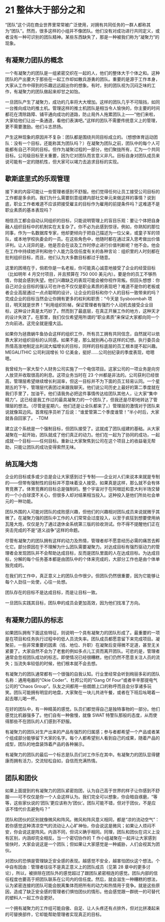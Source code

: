 # 21 整体大于部分之和

“团队”这个词在商业世界里常常被广泛使用，对拥有共同任务的一群人都称其为“团队’’。然而，很多这样的小组并不像团队。他们没有对成功进行共同定义，或者没有一种可识别的团队精神。某些东西缺失了，那是一种被我们称为“凝聚力”的现象。

## 有凝聚力团队的概念

一个有凝聚力的团队是一组紧密交织在一起的人，他们的整体大于个体之和。这种团队的产出要大于那些在一起工作却如散兵游勇的团队。重要的是源于工作本身，大家从工作中得到的乐趣远远超出你的想象。有时，别的团队视为沉闷乏味的工作，有凝聚力的团队做起来却甘之如饴。

一旦团队产生了凝聚力，成功的几率将大大增加。这样的团队几乎不可阻挡，如同一台推向成功的推土机。管理这样的推土机团队是相当令人愉快的，你主要的时间都花在清除路障、铺平通向成功的道路，防止局外人拖累团队上——“他们来啦，大家给他们让出一条通道，看他们表演吧。”这样的团队不需要传统意义上的管理，更不需要激励。他们斗志昂扬。

产生这种现象的原因并不复杂：团队都是围绕共同目标成立的。（想想体育运动团队：没有一个目标，还能称其为团队吗？）在凝聚为团队之前，团队中的每个人可能都有自己不同的目标。但作为凝聚过程的一部分，他们聚拢所有，汇为一个共同目标。公司级目标至关重要，因为它对团队而言意义非凡。目标自身对团队成员来说可能有一定的随机性，但大家可以竭力去追求目标的实现。

## 歇斯底里式的乐观管理

接下来的内容可能让一些管理者感到不舒服。他们觉得任何让员工接受公司目标的工作都是多余的。我们为什么需要刻意组建内部社交单元来做这样的事情？说到底，职业工作者难道不应该把接受雇主的目标作为雇用的前提条件吗？这难道不是职业素质的基本表现吗？

相信员工都会自动认同组织的目标，只能说明管理上的盲目乐观：要让个体把自身融人组织目标中的机制实在太复杂了。你不必为此感到惊讶。例如，你熟知的那位同事，作为一名数据库专家，他却更倾向于把自己描述为一位父亲，或童子军的领队，或本地学校执委会的一员。在这些角色中，他随时都在通过深入思考做出价值评判。让人诧异的是，他是否会在谈及工作时停止进行价值判断呢？他不会。他会在工作中持续她评判和他个人能力及信任度有关的各种言论：组织里的人时刻都在批判组织目标，而且，他们认为大多数目标都过于随意。

这里的困境在于，倘若你是一名老板，你可能真心诚意地接受了企业的经营目标（比如明年 4 月交付项目，并且预算在 750 000 美元内）。要是你的员工不够热情，你就会感到失望。他们兴趣缺乏的表现可能会被你视作背叛。但回头想想：你自己对企业目标的强认可也许也不仅仅是职业素质的表现吧？难道不是你的老板或者企业高层通过一点点聪明的设计，让企业的目标和你个人的目标一致带来的吗？完成企业的目标当然会让你拥有更多的权利和职责：“今天是 Sysboombah 项目，明天就是世界！”利用组织阶梯，保证管理者有强烈个人动机去接受企业目标，这种设计真是太巧妙了。然而到了最底层，在真正开展工作的地方，这种天才的设计失效了。在那里，我们仅仅希望用所谓的“职业素质”来保证大家都向同一个方向前进。这完全就是撞大运。

如果你为拯救蜗牛鱼协会这样的组织工作，所有员工拥有共同信念，自然就可以依靠大家对组织目标的认同感。如果不是，那么就别再心存这样的幻想。执行委员会热情高涨地制定出利润大幅增长的目标，同样的目标底层的员工根本提不起兴趣。MEGALITHIC 公司利润增长 10 亿美金，挺好……公司创纪录的季度表现，唿嗯嗯。

我曾经为一家大型个人财务公司实施了一个电信项目。这家公司的一项业务是向穷人放贷并收取很高的利息。这项业务当时在 23 个州都是非法的。公司获利已经很高，管理层希望继续增长利润率，但这一目标并不为下面的员工轻易认同。一个星期五的下午，管理层代表团过来跟我聊天。他们说公司历史上最好的第二季度就在我们手里了，加油干。他们请我务必把这件事情传达给团队其他人，让大家“集中精力”。这已经是我工作过的最具凝聚力的一个团队了，但我还是尽职地转达了管理层的想法。（尽管是星期六，他们还是让全队都来了。）管理层的激情对于团队来说就像耳边风。首席程序员听了后说：“谁爱管第二个季度谁管！”半小时后，大家就各自回家了。
-TDM

建立这个系统是一个强制目标，但团队接受了。这就成了团队组建的基础。从大家凝聚在一起开始，团队就成了他们真正的动力。他们在一起为了协同的成功，一起成就一个目标——任何目标。重新让大家聚焦到公司在这个项目上的收益毫无帮助，只能让团队的成功变得索然无味。

## 纳瓦隆大炮

企业的目标或多或少总是会让大家感到过于专制——企业对人们来说本来就是专制的——但带有强制性的目标并不意味着没人接受。如果真是这样，那么就不会有体育竞赛了。体育竞赛的目标总是强制的。整个宇宙对于在阿根廷和意大利半场交替的一个小白球漠不关心，但很多人却对结果相当投入。这种投入是他们所处社会单元的一种功能。

团队外围的人可能对团队的成败感兴趣，但他们的兴趣相对团队成员来说就微乎其微了。在凝聚力强的团队中工作的人们常常会过度投入，以至于疯狂到想要使用纳瓦隆大炮，仅仅是为了通过退休金系统第三版的验收测试。你不得不提醒他们正在突击完成的不是“道义战争”这样的命题。

尽管有凝聚力的团队拥有这样的动力及热情，管理者却不愿意经历必需的痛苦去孵化它。部分原因在于不理解为什么团队需要凝聚力。对达成目标有强烈驱动力的管理者会发现团队并不会帮助达成目标，反而是团队里面的人在达成目标。为达成目标，分解的每个任务基本都是由团队中的个体来完成的，大部分工作也是由个体单独完成的。

在我们的工作中，真正意义上的团队合作很少。但团队仍然很重要，因为它能够让每个人劲往一处使，心往一处想。

团队存在的目标不是达成目标，而是让目标一致。

一旦团队实践其目标，团队申的成员会更加高效，因为他们找准了方向。

## 有凝聚力团队的标志

如果团队拥有下面这些特征，则说明一个具有凝聚力的团队形成了。最重要的一项是在项目和任务执行过程中的低人员流失率。团队成员都愿意留下来完成项目。凝聚前，一些非常重要的因素（钱、地位、升职）在凝聚后变得微不足道，甚至无关紧要了。大家自然不会为了老套的例如多点儿工资而离开团队。可悲的是，管理者通常会忽视团队成功的标志。即使情况已经很糟糕，他们仍然不愿意关注人员的流失；当流失率较低的时候，他们根本就不会去想。

有凝聚力的团队通常都有一个很强的自我认知。行业里经常会听到绚丽多彩的团队名称：通用电器的“Okie Coder”、杜邦公司的“Gang Of Four”或者辛辛那提电气公司的“Chaos Group”。队友之间都用一些朗朗上口的称呼而且会分享诸多玩笑。团队可能拥有明显的地盘，大家聚在一块儿共进午餐，或者在下班后吆喝着一起去哪儿喝一杯。

在好的团队中，有一种精英的感觉。队员们都觉得自己是独特事物的一部分。他们感觉比机器强多了。他们自有一种傲慢，就像 SWAT 特警队那般的态度，从而使得那些不在团队的人们感到不舒服。

有凝聚力的团队对生产出来的产品有强烈的归属感；参与者都希望一个产品或者某个组成部分能够留下大家的名字。每个人都希望别人看到自己的成果，随着产品的成型，团队的地盘装饰着产品的各种展示。

有凝聚力的团队的最后一个标志是队员们对工作乐在其中。有凝聚力的团队显得健康而拥有活力，交流轻松自如，自信而充满热情。

## 团队和团伙

如果上面提到的有凝聚力的团队紧密抱团，认为自己高于世界的样子让你感到不舒服——可不仅仅是你一个人会这样认为。我们完全可以想象，你会暗自琢磨，“等等，这些家伙说的‘团队’更应该称为‘团伙’。团队可能不错，但对于团伙，不是应该不惜代价去避免吗？”

团队和团伙的区别就像微风和阵风。微风和阵风意义相同，都是“凉的流动空气”：若你感觉这种清凉空气的流动让人心旷神怡，你会说这是微风；如果让人烦闷不安，你会说这是阵风。内涵不同，但词义确乎相同。同理，团队和团伙在词义上没有区别，内涵却完全相反。当一个密切协作的 T 作小组凝聚在一起并让大家感到愉快时，大家会说这是一个团队；但如果让大家感觉是一种威胁，人们会视其为团伙。

对团伙的恐惧是管理缺乏安全感的表现。越感觉不安全，越害怕团伙这个想法。个中自有因由：管理者往往不是真正意义上的团队成员（见第 28 章中的更多讨论），所以，被排除在团队外的感觉超过了跟团队紧密相连的感觉。团队内部的信任程度也要高于把团队联系在公司内的信任度。然后，就会滋生一种糟糕的想法，认为紧密连接的团队可能会脱离集体而把所有的动力和热情用于竞争。就是这些原因，造成了缺乏安全感的管理者们惧怕团伙的情形。他会感觉跟一群统一的可替代的塑料人一起工作会更好。

一个拥有凝聚力的工作组可能自傲、自足、让人头疼还有点排外，但对比拼凑起来的可替换部件，它却能帮助管理者实现真正的目标。
